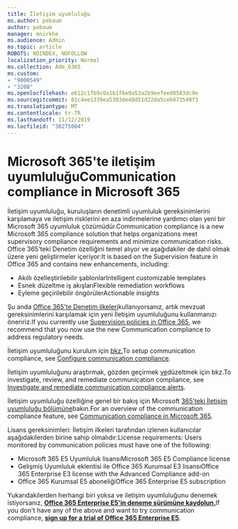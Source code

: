 ```yaml
---
title: İletişim uyumluluğu
ms.author: pebaum
author: pebaum
manager: mnirkhe
ms.audience: Admin
ms.topic: article
ROBOTS: NOINDEX, NOFOLLOW
localization_priority: Normal
ms.collection: Adm_O365
ms.custom:
- "9000549"
- "3208"
ms.openlocfilehash: e612c1fb9c0a1b1f6e9a53a2b9eefeed0583dc9e
ms.sourcegitcommit: 01c4ee1339ea5303de48d51d22da5ce6073549f3
ms.translationtype: MT
ms.contentlocale: tr-TR
ms.lasthandoff: 11/12/2019
ms.locfileid: "38275004"
---
```

# <a name="communication-compliance-in-microsoft-365"></a><span data-ttu-id="c93e0-102">Microsoft 365'te iletişim uyumluluğu</span><span class="sxs-lookup"><span data-stu-id="c93e0-102">Communication compliance in Microsoft 365</span></span>

<span data-ttu-id="c93e0-103">İletişim uyumluluğu, kuruluşların denetimli uyumluluk gereksinimlerini karşılamaya ve iletişim risklerini en aza indirmelerine yardımcı olan yeni bir Microsoft 365 uyumluluk çözümüdür.</span><span class="sxs-lookup"><span data-stu-id="c93e0-103">Communication compliance is a new Microsoft 365 compliance solution that helps organizations meet supervisory compliance requirements and minimize communication risks.</span></span> <span data-ttu-id="c93e0-104">Office 365'teki Denetim özelliğini temel alıyor ve aşağıdakiler de dahil olmak üzere yeni geliştirmeler içeriyor:</span><span class="sxs-lookup"><span data-stu-id="c93e0-104">It is based on the Supervision feature in Office 365 and contains new enhancements, including:</span></span>

- <span data-ttu-id="c93e0-105">Akıllı özelleştirilebilir şablonlar</span><span class="sxs-lookup"><span data-stu-id="c93e0-105">Intelligent customizable templates</span></span>
- <span data-ttu-id="c93e0-106">Esnek düzeltme iş akışları</span><span class="sxs-lookup"><span data-stu-id="c93e0-106">Flexible remediation workflows</span></span>
- <span data-ttu-id="c93e0-107">Eyleme geçirilebilir öngörüler</span><span class="sxs-lookup"><span data-stu-id="c93e0-107">Actionable insights</span></span>

<span data-ttu-id="c93e0-108">Şu anda [Office 365'te Denetim ilkeleri](https://docs.microsoft.com/microsoft-365/compliance/supervision-policies)kullanıyorsanız, artık mevzuat gereksinimlerini karşılamak için yeni İletişim uyumluluğunu kullanmanızı öneririz.</span><span class="sxs-lookup"><span data-stu-id="c93e0-108">If you currently use [Supervision policies in Office 365](https://docs.microsoft.com/microsoft-365/compliance/supervision-policies), we recommend that you now use the new Communication compliance to address regulatory needs.</span></span>

<span data-ttu-id="c93e0-109">İletişim uyumluluğunu kurulum için [bkz.](https://docs.microsoft.com/microsoft-365/compliance/communication-compliance-configure)</span><span class="sxs-lookup"><span data-stu-id="c93e0-109">To setup communication compliance, see [Configure communication compliance](https://docs.microsoft.com/microsoft-365/compliance/communication-compliance-configure).</span></span>

<span data-ttu-id="c93e0-110">İletişim uyumluluğunu araştırmak, gözden geçirmek [ve](https://docs.microsoft.com/microsoft-365/compliance/communication-compliance-investigate-remediate)düzeltmek için bkz.</span><span class="sxs-lookup"><span data-stu-id="c93e0-110">To investigate, review, and remediate communication compliance, see [Investigate and remediate communication compliance alerts](https://docs.microsoft.com/microsoft-365/compliance/communication-compliance-investigate-remediate).</span></span>

<span data-ttu-id="c93e0-111">İletişim uyumluluğu özelliğine genel bir bakış için Microsoft [365'teki İletişim uyumluluğu bölümüne](https://docs.microsoft.com/microsoft-365/compliance/communication-compliance)bakın.</span><span class="sxs-lookup"><span data-stu-id="c93e0-111">For an overview of the communication compliance feature, see [Communication compliance in Microsoft 365](https://docs.microsoft.com/microsoft-365/compliance/communication-compliance).</span></span>

<span data-ttu-id="c93e0-112">Lisans gereksinimleri: İletişim ilkeleri tarafından izlenen kullanıcılar aşağıdakilerden birine sahip olmalıdır:</span><span class="sxs-lookup"><span data-stu-id="c93e0-112">License requirements: Users monitored by communication policies must have one of the following:</span></span>

- <span data-ttu-id="c93e0-113">Microsoft 365 E5 Uyumluluk lisansı</span><span class="sxs-lookup"><span data-stu-id="c93e0-113">Microsoft 365 E5 Compliance license</span></span>
- <span data-ttu-id="c93e0-114">Gelişmiş Uyumluluk eklentisi ile Office 365 Kurumsal E3 lisansı</span><span class="sxs-lookup"><span data-stu-id="c93e0-114">Office 365 Enterprise E3 license with the Advanced Compliance add-on</span></span>
- <span data-ttu-id="c93e0-115">Office 365 Kurumsal E5 aboneliği</span><span class="sxs-lookup"><span data-stu-id="c93e0-115">Office 365 Enterprise E5 subscription</span></span>

<span data-ttu-id="c93e0-116">Yukarıdakilerden herhangi biri yoksa ve iletişim uyumluluğunu denemek istiyorsanız, **[Office 365 Enterprise E5'in deneme sürümüne kaydolun.](https://go.microsoft.com/fwlink/p/?LinkID=698279)**</span><span class="sxs-lookup"><span data-stu-id="c93e0-116">If you don't have any of the above and want to try communication compliance, **[sign up for a trial of Office 365 Enterprise E5](https://go.microsoft.com/fwlink/p/?LinkID=698279)**.</span></span>